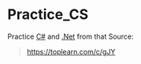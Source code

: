 # Practice_CS
Practice [C#](https://github.com/dotnet/csharplang) and [.Net](https://github.com/dotnet/aspnetcore) from that Source:
> https://toplearn.com/c/gJY
